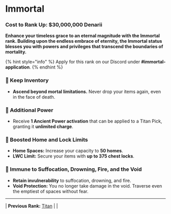 # Immortal

### Cost to Rank Up: $30,000,000 Denarii

**Enhance your timeless grace to an eternal magnitude with the Immortal rank. Building upon the endless embrace of eternity, the Immortal status blesses you with powers and privileges that transcend the boundaries of mortality.**

{% hint style="info" %}
Apply for this rank on our Discord under **#immortal-application**.
{% endhint %}

### 🔹 Keep Inventory
- **Ascend beyond mortal limitations.** Never drop your items again, even in the face of death.

### 🔹 Additional Power
- Receive **1 Ancient Power activation** that can be applied to a Titan Pick, granting it **unlimited charge**.

### 🔹 Boosted Home and Lock Limits
- **Home Spaces:** Increase your capacity to **50 homes**.
- **LWC Limit:** Secure your items with **up to 375 chest locks**.

### 🔹 Immune to Suffocation, Drowning, Fire, and the Void
- **Retain invulnerability** to suffocation, drowning, and fire.
- **Void Protection:** You no longer take damage in the void. Traverse even the emptiest of spaces without fear.

---

| **Previous Rank:** [Titan](/gameplay-features/ranks/divine-ranks/03-titan.md) | |
